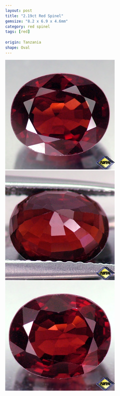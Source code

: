 ```yaml
---
layout: post
title: "2.19ct Red Spinel"
gemsize: "8.2 x 6.9 x 4.6mm"
category: red spinel
tags: [red]

origin: Tanzania
shape: Oval
---
```

![Spinel pic 1](/images/2.19-spinel-a.jpg)
![Spinel pic 2](/images/2.19-spinel-b.jpg)
![Spinel pic 3](/images/2.19-spinel-c.jpg)